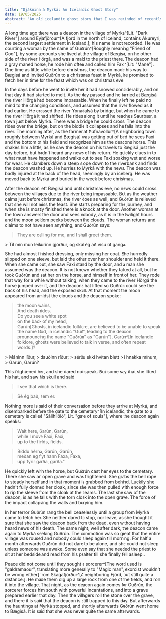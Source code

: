 ```yaml
---
title: "Djákninn á Myrká: An Icelandic Ghost Story"
date: 19/05/2025
abstract: "An old icelandic ghost story that I was reminded of recently, translated by yours truly."
---
```

A long time ago there was a deacon in the village of Myrká^[Lit. "Dark River"] around Eyjafjörður^[A fjord in the north of Iceland, contains Akureyri, the second largest settlement in Iceland.]; his name is not recorded.
He was courting a woman by the name of Guðrún^[Roughly meaning "Friend of God"], by some accounts she lived at the village of Bægisá, on he other side of the river Hörgá, and was a maid to the priest there.
The deacon had a gray maned horse, he rode him often and called him Faxi^[Lit: "Mane"].
One time as little while before christmas, the deacon made his way to Bægisá and invited Guðrún to a christmas feast in Myrká, he promised to fetch her in time for the feast which was on christmas eve.

In the days before he went to invite her it had snowed considerably, and on that day it had started to melt. As the day passed and he tarried at Bægisá the river Hörgá had become impassable.
When he finally left he paid no mind to the changing conditions, and assumed that the river flowed as it had earlier. He crossed the river Yxnadalsá by bridge, but when he came to the river Hörgá it had shifted.
He rides along it until he reaches Saurbær, a town just below Myrká.
There was a bridge he could cross. The deacon rides over the bridge, but on the biddle it collapses and he falls into the river.
The morning after, as the farmer at Þúfnavöllur^[A neighboring town roughly between Myrká and Bægisá] was getting out of bed he sees Faxi and the bottom of his field and recognizes him as the deacons horse.
This shakes him a little, as he saw the deacon on his travels to Bægisá just the day before, but hadn't heard any news of his return. He quickly clues in to what must have happened and walks out to see Faxi soaking wet and worse for wear.
He clambers down a steep slope down to the riverbank and finds the deacon washed up. He hurries to Myrká with the news.
The deacon was badly injured at the back of the head, seemingly by an iceberg. He was moved back to Myrká and buried in the week before christmas.

After the deacon left Bægisá and until christmas eve, no news could cross between the villages due to the river being impassable.
But as the weather calms just before christmas, the river does as well, and Guðrún is relieved that she will not miss the feast.
She starts preparing for the journey, and when she is mostly finished there is a knock at the door. Another woman at the town answers the door and sees nobody, as it is in the twilight hours and the moon seldom peeks between the clouds.
The woman returns and claims to not have seen anything, and Guðrún says:

> They are calling for me, and I shall greet them.

<aside>
> Til mín mun leikurinn gjörður, og skal ég að vísu út ganga.
</aside>


She had almost finished dressing, only missing her coat. She hurredly slipped on one sleeve, but laid the other over her shoulder and held it there.
When she came out, she saw Faxi stand by the door, and a man she assumed was the deacon. 
It is not known whether they talked at all, but he took Guðrún and sat her on the horse, and himself in front of her.
They rode that way for a while without talking, when they came to the river Hörgá the horse jumped over it, and the deacons hat lifted so Guðrún could see the back of his head, and the exposed skull.
At that moment the moon appeared from amidst the clouds and the deacon spoke:

> the moon wains,  
> And death rides.  
> Do you see a white spot  
> on the back of my head,  
> Garún[Ghosts, in icelandic folklore, are believed to be unable to speak the name God, in icelandic "Guð", leading to the deacon prounouncing the name "Guðrún" as "Garún"], Garún^[In icelandic folklore, ghosts were believed to talk in verse, and often repeat words.]?

<aside>
> Máninn líður,  
> dauðinn ríður;  
> sérðu ekki hvítan blett  
> í hnakka mínum,  
> Garún, Garún?  
</aside>

This frightened her, and she dared not speak. But some say that she lifted his hat, and saw his skull and said

> I see that which is there.

<aside>

> Sé ég það, sem er.

</aside>

Nothing more is said of their conversation before they arrive at Myrká, and disembarked before the gate to the cemetary^[In icelandic, the gate to a cemetary is called "Sálihliðið", Lit. "gate of souls"], where the deacon again speaks:

> Wait here, Garún, Garún,  
> while I move Faxi, Faxi,  
> up to the fields, fields.  

<aside>

> Bíddu hérna, Garún, Garún,  
> meðan eg flyt hann Faxa, Faxa,  
> upp fyrir garða, garða."  

</aside>

He quickly left with the horse, but Guðrún cast her eyes to the cemetary.
There she saw an open grave and was frightened. She grabs the bell rope to steady herself and in that moment is grabbed from behind.
Luckily she hadn't fully donned her cloak, since she was then pulled with enough force to rip the sleeve from the cloak at the seams.
The last she saw of the deacon, is as he falls with the torn cloak into the open grave. The force of the impact collapsing the walls and burying him.

In her terror Guðrún rang the bell ceaselessly until a group from Myrká came to fetch her. She neither dared to stop, nor leave, as she thought it sure that she saw the deacon back from the dead, even without having heard news of his death.
The same night, well after dark, the deacon came again to Myrká seeking Guðrún. The commotion was so great that the entire village was roused and nobody could sleep again till morning.
For half a month afterwards Guðrún did not dare to be alone, and she could not sleep unless someone was awake.
Some even say that she needed the priest to sit at her bedside and read from his psalter till she finally fell asleep..

Peace did not come until they sought a sorcerer^[The word used is "galdramaður", translating more generally to "Magic man", exorcist wouldn't be wrong either]
from Skagafjörður^[A neighboring Fjörd, but still quite a distance.].
He made them dig up a large rock from one of the fields, and roll it into the village.
That night, as the deacon again comes for Guðrún, the sorcerer forces him south with powerful incantations, and into a grave prepared earlier that day.
Then the villagers roll the stone over the grave, and there it is said that the deacon is still trapped to this day.
But afterwards the hauntings at Myrká stopped, and shortly afterwards Guðrún went home to Bægisá.
It is said that she was never quite the same afterwards.
